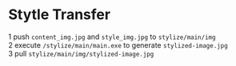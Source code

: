 # Stytle Transfer

1 push `content_img.jpg` and `style_img.jpg` to `stylize/main/img`  
2 execute `/stylize/main/main.exe` to generate `stylized-image.jpg`  
3 pull `stylize/main/img/stylized-image.jpg`
